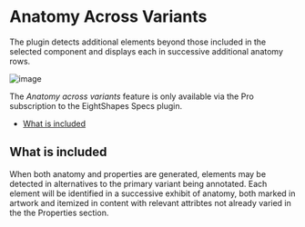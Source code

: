 # Anatomy Across Variants

The plugin detects additional elements beyond those included in the selected component and displays each in successive additional anatomy rows.

![image](https://github.com/EightShapes/specs-plugin/assets/1165904/f006d3c4-7fcb-4a88-a234-747b275df0e3)

The *Anatomy across variants* feature is only available via the Pro subscription to the EightShapes Specs plugin.

* [What is included](#whatisincluded)

## What is included <a id="whatisincluded"></a>

When both anatomy and properties are generated, elements may be detected in alternatives to the primary variant being annotated. Each element will be identified in a successive exhibit of anatomy, both marked in artwork and itemized in content with relevant attribtes not already varied in the the Properties section.
